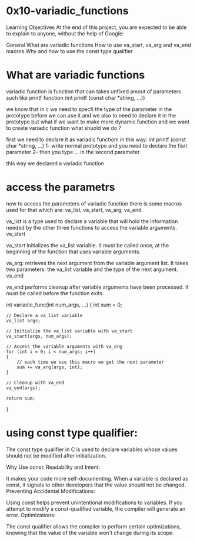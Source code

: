 # 0x10-variadic_functions

Learning Objectives
At the end of this project, you are expected to be able to explain to anyone, without the help of Google:

General
What are variadic functions
How to use va_start, va_arg and va_end macros
Why and how to use the const type qualifier


# What are variadic functions
variadic function is function that can takes unfixed amout of parameters
such like printf function (int printf (const char *string, ...))

we know that in c we need to specfi the type of the parameter in the prototype before we can use it and we also to need to declare it in the prototype but what if we want to make more dynamic function and we want to create variadic function what shuold we do ?

first we need to declare it as variadic functiom in this way:
    int printf (const char *string, ...)
1- write normal prototype and you need to declare the fisrt parameter
2- then you type ... in the second parameter

this way we declared a variadic function

# access the parametrs
now to access the parameters of variadic function there is some macros used for that
which are: va_list, va_start, va_arg, va_end

va_list is a type used to declare a variable that will hold the information needed by the other three functions to access the variable arguments.
va_start

va_start initializes the va_list variable. It must be called once, at the beginning of the function that uses variable arguments.

va_arg: retrieves the next argument from the variable argument list. It takes two parameters: the va_list variable and the type of the next argument.
va_end

va_end performs cleanup after variable arguments have been processed. It must be called before the function exits.


int variadic_func(int num_args, ...)
{
    int sum = 0;

    // Declare a va_list variable
    va_list args;

    // Initialize the va_list variable with va_start
    va_start(args, num_args);

    // Access the variable arguments with va_arg
    for (int i = 0; i < num_args; i++)
    {
        // each time we use this macro we get the next parameter
        sum += va_arg(args, int);
    }

    // Cleanup with va_end
    va_end(args);

    return sum;
}


# using const type qualifier:

The const type qualifier in C is used to declare variables whose values should not be modified after initialization.

Why Use const:
Readability and Intent:

It makes your code more self-documenting. When a variable is declared as const, it signals to other developers that the value should not be changed.
Preventing Accidental Modifications:

Using const helps prevent unintentional modifications to variables. If you attempt to modify a const-qualified variable, the compiler will generate an error.
Optimizations:

The const qualifier allows the compiler to perform certain optimizations, knowing that the value of the variable won't change during its scope.
